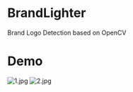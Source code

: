 # BrandLighter
Brand Logo Detection based on OpenCV
# Demo
![](https://raw.githubusercontent.com/samueldeng/BrandLighter/master/demo-pic/1.jpg "1.jpg")
![](https://raw.githubusercontent.com/samueldeng/BrandLighter/master/demo-pic/2.jpg "2.jpg")